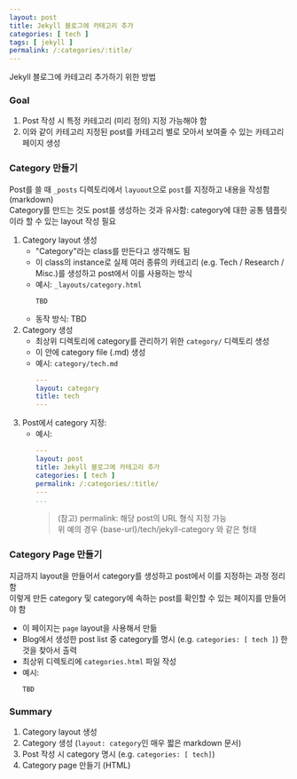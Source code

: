 ```yaml
---
layout: post
title: Jekyll 블로그에 카테고리 추가
categories: [ tech ]
tags: [ jekyll ]
permalink: /:categories/:title/
---
```


Jekyll 블로그에 카테고리 추가하기 위한 방법

### Goal
1. Post 작성 시 특정 카테고리 (미리 정의) 지정 가능해야 함
2. 이와 같이 카테고리 지정된 post를 카테고리 별로 모아서 보여줄 수 있는 카테고리 페이지 생성

### Category 만들기
Post를 쓸 때 `_posts` 디렉토리에서 `layuout`으로 `post`를 지정하고 내용을 작성함 (markdown)  
Category를 만드는 것도 post를 생성하는 것과 유사함: category에 대한 공통 템플릿이라 할 수 있는 layout 작성 필요

1. Category layout 생성
   - "Category"라는 class를 만든다고 생각해도 됨
   - 이 class의 instance로 실제 여러 종류의 카테고리 (e.g. Tech / Research / Misc.)를 생성하고 post에서 이를 사용하는 방식
   - 예시: `_layouts/category.html`
     ```
     TBD
     ```
   - 동작 방식: TBD 
2. Category 생성
   - 최상위 디렉토리에 category를 관리하기 위한 `category/` 디렉토리 생성
   - 이 안에 category file (.md) 생성
   - 예시: `category/tech.md`
     ```yaml
     ---
     layout: category
     title: tech
     ---
     ```
3. Post에서 category 지정: 
   - 예시: 
     ```yaml
     ---
     layout: post
     title: Jekyll 블로그에 카테고리 추가
     categories: [ tech ]
     permalink: /:categories/:title/
     ---
     ...
     ```
     > (참고) permalink: 해당 post의 URL 형식 지정 가능  
     > 위 예의 경우 {base-url}/tech/jekyll-category 와 같은 형태

### Category Page 만들기
지금까지 layout을 만들어서 category를 생성하고 post에서 이를 지정하는 과정 정리함  
이렇게 만든 category 및 category에 속하는 post를 확인할 수 있는 페이지를 만들어야 함  
- 이 페이지는 `page` layout을 사용해서 만듦
- Blog에서 생성한 post list 중 category를 명시 (e.g. `categories: [ tech ]`) 한 것을 찾아서 출력
- 최상위 디렉토리에 `categories.html` 파일 작성
- 예시: 
  ```
  TBD
  ```

### Summary
1. Category layout 생성
2. Category 생성 (`layout: category`인 매우 짧은 markdown 문서)
3. Post 작성 시 category 명시 (e.g. `categories: [ tech]`)
4. Category page 만들기 (HTML)
